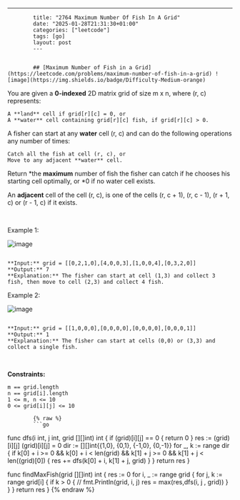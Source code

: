 ---
            title: "2764 Maximum Number Of Fish In A Grid"
            date: "2025-01-28T21:31:30+01:00"
            categories: ["leetcode"]
            tags: [go]
            layout: post
            ---
            

            ## [Maximum Number of Fish in a Grid](https://leetcode.com/problems/maximum-number-of-fish-in-a-grid) ![image](https://img.shields.io/badge/Difficulty-Medium-orange)

You are given a **0-indexed** 2D matrix grid of size m x n, where (r, c) represents:

	A **land** cell if grid[r][c] = 0, or
	A **water** cell containing grid[r][c] fish, if grid[r][c] > 0.

A fisher can start at any **water** cell (r, c) and can do the following operations any number of times:

	Catch all the fish at cell (r, c), or
	Move to any adjacent **water** cell.

Return *the **maximum** number of fish the fisher can catch if he chooses his starting cell optimally, or *0 if no water cell exists.

An **adjacent** cell of the cell (r, c), is one of the cells (r, c + 1), (r, c - 1), (r + 1, c) or (r - 1, c) if it exists.

 

Example 1:

![image](https://assets.leetcode.com/uploads/2023/03/29/example.png)
```

**Input:** grid = [[0,2,1,0],[4,0,0,3],[1,0,0,4],[0,3,2,0]]
**Output:** 7
**Explanation:** The fisher can start at cell (1,3) and collect 3 fish, then move to cell (2,3) and collect 4 fish.

```

Example 2:

![image](https://assets.leetcode.com/uploads/2023/03/29/example2.png)
```

**Input:** grid = [[1,0,0,0],[0,0,0,0],[0,0,0,0],[0,0,0,1]]
**Output:** 1
**Explanation:** The fisher can start at cells (0,0) or (3,3) and collect a single fish. 

```

 

**Constraints:**

	m == grid.length
	n == grid[i].length
	1 <= m, n <= 10
	0 <= grid[i][j] <= 10

            {% raw %}
            ```go
            
func dfs(i int, j int, grid [][]int) int {
    if (grid)[i][j] == 0 {
        return 0
    }
    res := (grid)[i][j]
    (grid)[i][j] = 0
    dir := [][]int{{1,0}, {0,1}, {-1,0}, {0,-1}}
    for _, k := range dir {
        if k[0] + i >= 0 && k[0] + i < len(grid) && k[1] + j >= 0 && k[1] + j < len((grid)[0]) {
            res += dfs(k[0] + i, k[1] + j, grid)
        }
    }
    return res
}

func findMaxFish(grid [][]int) int {
    res := 0
    for i, _ := range grid {
        for j, k := range grid[i] {
            if k > 0 {
               // fmt.Println(grid, i, j)
                res = max(res,dfs(i, j , grid))
            }
        }
    }
    return res
}
            {% endraw %}
            